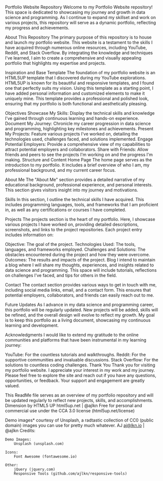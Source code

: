 Portfolio Website Repository
Welcome to my Portfolio Website repository! This space is dedicated to showcasing my journey and growth in data science and programming. As I continue to expand my skillset and work on various projects, this repository will serve as a dynamic portfolio, reflecting my progress and achievements.

About This Repository
The primary purpose of this repository is to house and launch my portfolio website. This website is a testament to the skills I have acquired through numerous online resources, including YouTube, Reddit, and Stack Overflow. By integrating the knowledge and techniques I've learned, I aim to create a comprehensive and visually appealing portfolio that highlights my expertise and projects.

Inspiration and Base Template
The foundation of my portfolio website is an HTML5UP template that I discovered during my YouTube explorations. HTML5UP is known for its beautiful and responsive templates, and I found one that perfectly suits my vision. Using this template as a starting point, I have added personal information and customized elements to make it uniquely mine. This template provides a professional and polished look, ensuring that my portfolio is both functional and aesthetically pleasing.

Objectives
Showcase My Skills: Display the technical skills and knowledge I've gained through continuous learning and hands-on experience.
Document My Journey: Chronicle my career progression in data science and programming, highlighting key milestones and achievements.
Present My Projects: Feature various projects I've worked on, detailing the technologies used, challenges faced, and solutions implemented.
Engage Potential Employers: Provide a comprehensive view of my capabilities to attract potential employers and collaborators.
Share with Friends: Allow friends and peers to see the projects I'm working on and the progress I'm making.
Structure and Content
Home Page
The home page serves as the introduction to my portfolio. It includes a brief overview of who I am, my professional background, and my current career focus.

About Me
The "About Me" section provides a detailed narrative of my educational background, professional experience, and personal interests. This section gives visitors insight into my journey and motivations.

Skills
In this section, I outline the technical skills I have acquired. This includes programming languages, tools, and frameworks that I am proficient in, as well as any certifications or courses I have completed.

Projects
The projects section is the heart of my portfolio. Here, I showcase various projects I have worked on, providing detailed descriptions, screenshots, and links to the project repositories. Each project entry includes information on:

Objective: The goal of the project.
Technologies Used: The tools, languages, and frameworks employed.
Challenges and Solutions: The obstacles encountered during the project and how they were overcome.
Outcomes: The results and impacts of the project.
Blog
I intend to maintain a blog where I will share my thoughts, experiences, and insights related to data science and programming. This space will include tutorials, reflections on challenges I've faced, and tips for others in the field.

Contact
The contact section provides various ways to get in touch with me, including social media links, email, and a contact form. This ensures that potential employers, collaborators, and friends can easily reach out to me.

Future Updates
As I advance in my data science and programming career, this portfolio will be regularly updated. New projects will be added, skills will be refined, and the overall design will evolve to reflect my growth. My goal is to keep this portfolio as a living document, showcasing my continuous learning and development.

Acknowledgments
I would like to extend my gratitude to the online communities and platforms that have been instrumental in my learning journey:

YouTube: For the countless tutorials and walkthroughs.
Reddit: For the supportive communities and invaluable discussions.
Stack Overflow: For the solutions to countless coding challenges.
Thank You
Thank you for visiting my portfolio website. I appreciate your interest in my work and my journey. Please feel free to explore the site and reach out if you have any questions, opportunities, or feedback. Your support and engagement are greatly valued.

This ReadMe file serves as an overview of my portfolio repository and will be updated regularly to reflect new projects, skills, and accomplishments.
Dimension by HTML5 UP
html5up.net | @ajlkn
Free for personal and commercial use under the CCA 3.0 license (html5up.net/license)

Demo images* courtesy of Unsplash, a radtastic collection of CC0 (public domain) images
you can use for pretty much whatever.
AJ
aj@lkn.io | @ajlkn
Credits:

	Demo Images:
		Unsplash (unsplash.com)

	Icons:
		Font Awesome (fontawesome.io)

	Other:
		jQuery (jquery.com)
		Responsive Tools (github.com/ajlkn/responsive-tools)